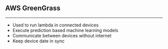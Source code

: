 ## AWS GreenGrass

---

- Used to run lambda in connected devices
- Execute prediction based machine learning models
- Communicate between devices without internet
- Keep device date in sync
